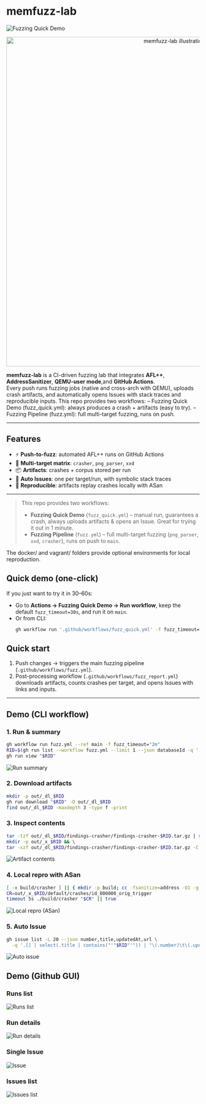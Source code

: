 # memfuzz-lab


![Fuzzing Quick Demo](https://github.com/Sebasteuo/memfuzz-lab/actions/workflows/fuzz_quick.yml/badge.svg)



<p align="center">
  <img src="docs/images/memfuzz-hero.png" width="860" alt="memfuzz-lab illustration"/>
</p>

**memfuzz-lab** is a CI-driven fuzzing lab that integrates **AFL++**, **AddressSanitizer**, **QEMU-user mode**,and **GitHub Actions**.  
Every push runs fuzzing jobs (native and cross-arch with QEMU), uploads crash artifacts, and automatically opens Issues with stack traces and reproducible inputs.
This repo provides two workflows:
– Fuzzing Quick Demo (fuzz_quick.yml): always produces a crash + artifacts (easy to try).
– Fuzzing Pipeline (fuzz.yml): full multi-target fuzzing, runs on push.

---

## Features
- ⚡ **Push-to-fuzz**: automated AFL++ runs on GitHub Actions  
- 🧩 **Multi-target matrix**: `crasher`, `png_parser`, `xxd`  
- 📦 **Artifacts**: crashes + corpus stored per run  
- 🐛 **Auto Issues**: one per target/run, with symbolic stack traces  
- 🔁 **Reproducible**: artifacts replay crashes locally with ASan  

---

> This repo provides two workflows:
> - **Fuzzing Quick Demo** (`fuzz_quick.yml`) – manual run, guarantees a crash, always uploads artifacts & opens an Issue. Great for trying it out in 1 minute.
> - **Fuzzing Pipeline** (`fuzz.yml`) – full multi-target fuzzing (`png_parser`, `xxd`, `crasher`), runs on push to `main`.

The docker/ and vagrant/ folders provide optional environments for local reproduction.

## Quick demo (one-click)
If you just want to try it in 30–60s:

- Go to **Actions → Fuzzing Quick Demo → Run workflow**, keep the default `fuzz_timeout=30s`, and run it on `main`.
- Or from CLI:  
  ```bash
  gh workflow run '.github/workflows/fuzz_quick.yml' -f fuzz_timeout='30s' --ref main


## Quick start
1. Push changes → triggers the main fuzzing pipeline (`.github/workflows/fuzz.yml`).
2. Post-processing workflow (`.github/workflows/fuzz_report.yml`)  
   downloads artifacts, counts crashes per target, and opens Issues with links and inputs.

---

## Demo (CLI workflow)

### 1. Run & summary
```bash
gh workflow run fuzz.yml --ref main -f fuzz_timeout="2m"
RID=$(gh run list --workflow fuzz.yml --limit 1 --json databaseId -q '.[0].databaseId')
gh run view "$RID"

```
![Run summary](docs/images/01-run-summary.png)


### 2. Download artifacts
```bash
mkdir -p out/_dl_$RID
gh run download "$RID" -D out/_dl_$RID
find out/_dl_$RID -maxdepth 3 -type f -print
```

### 3. Inspect contents
```bash
tar -tzf out/_dl_$RID/findings-crasher/findings-crasher-$RID.tar.gz | sed -n '1,50p'
mkdir -p out/_x_$RID && \
tar -xzf out/_dl_$RID/findings-crasher/findings-crasher-$RID.tar.gz -C out/_x_$RID

```
![Artifact contents](docs/images/03-artifact-contents.png)


### 4. Local repro with ASan
```bash
[ -x build/crasher ] || { mkdir -p build; cc -fsanitize=address -O1 -g -o build/crasher targets/crasher/crasher.c; }
CR=out/_x_$RID/default/crashes/id_000000_orig_trigger
timeout 5s ./build/crasher "$CR" || true

```
![Local repro (ASan)](docs/images/04-local-repro-asan.png)


### 5. Auto Issue
```bash
gh issue list -L 20 --json number,title,updatedAt,url \
  -q '.[] | select(.title | contains("'"$RID"'")) | "\(.number)\t\(.updatedAt)\n\(.title)\n\(.url)"'

```
![Auto issue](docs/images/05-auto-issue.png)


## Demo (Github GUI)

### Runs list
![Runs list](docs/images/gui-00-runs-list.png)

### Run details
![Run details](docs/images/gui-01-run-details.png)

### Single Issue
![Issue](docs/images/gui-03-issue.png)

### Issues list
![Issues list](docs/images/gui-04-issues-list.png)

